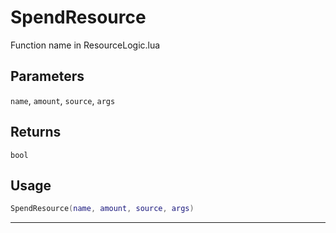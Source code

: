 # SpendResource
Function name in ResourceLogic.lua
## Parameters
`name`, `amount`, `source`, `args`
## Returns
`bool`
## Usage
```lua
SpendResource(name, amount, source, args)
```
---
